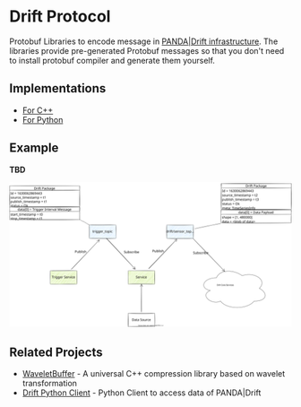 # Drift Protocol

Protobuf Libraries to encode message in [PANDA|Drift infrastructure](https://driftpythonclient.readthedocs.io/en/latest/docs/panda_drift/).
The libraries provide pre-generated Protobuf messages so that you don't need to install protobuf compiler and
generate them yourself.

## Implementations

* [For C++](cpp/README.md)
* [For Python](python/README.md)

## Example

**TBD**

![Drift Protocol Example](docs/img/UseCase.drawio.svg)

## Related Projects

* [WaveletBuffer](https://github.com/panda-official/WaveletBuffer) - A universal C++ compression library based on wavelet transformation
* [Drift Python Client](https://github.com/panda-official/DriftPythonClient) - Python Client to access data of PANDA|Drift